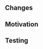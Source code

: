 ## Changes
<!-- Please describe the behavior or changes that are being added by this PR. -->

## Motivation
<!-- Add a link to the Clubhouse story and any other background to the pull request (e.g. paper docs, slack conversations).-->

## Testing
<!-- What did you do to test your PR? Describe your testing plan and/or include relevant screenshots. -->
